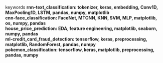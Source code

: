 keywords
<b>
rnn-text_classification: tokenizer, keras, embedding, Conv1D, MaxPooling1D, LSTM, pandas, numpy, matplotlib <br>
cnn-face_classification: FaceNet, MTCNN, KNN, SVM, MLP, matplotlib, os, numpy, pandas <br>
house_price_prediction: EDA, feature engineering, matplotlib, seaborn, numpy, pandas <br>
ml-credit_card_fraud_detection: tensorflow, keras, preprocessing, matplotlib, RandomForest, pandas, numpy <br>
pokemon_classification: tensorflow, keras, matplotlib, preprocessing, pandas, numpy
